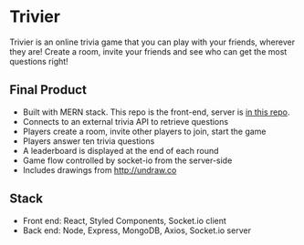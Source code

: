 # Trivier

Trivier is an online trivia game that you can play with your friends, wherever they are! Create a room, invite your friends and see who can get the most questions right!

## Final Product

- Built with MERN stack. This repo is the front-end, server is [in this repo](https://github.com/bunge12/trivier).
- Connects to an external trivia API to retrieve questions
- Players create a room, invite other players to join, start the game
- Players answer ten trivia questions
- A leaderboard is displayed at the end of each round
- Game flow controlled by socket-io from the server-side
- Includes drawings from http://undraw.co

## Stack

- Front end: React, Styled Components, Socket.io client
- Back end: Node, Express, MongoDB, Axios, Socket.io server
